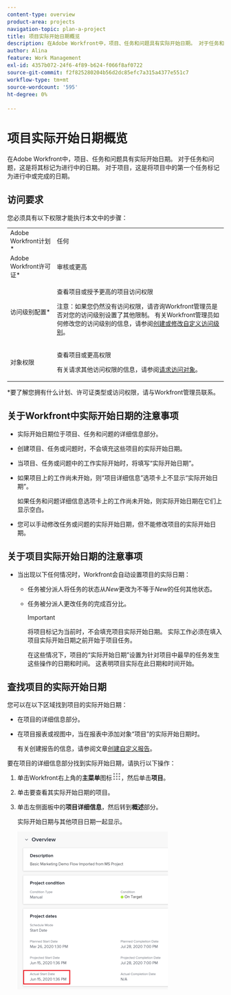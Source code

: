 ```yaml
---
content-type: overview
product-area: projects
navigation-topic: plan-a-project
title: 项目实际开始日期概览
description: 在Adobe Workfront中，项目、任务和问题具有实际开始日期。 对于任务和问题，这是将其标记为进行中的日期。 对于项目，这是将项目中的第一个任务标记为进行中或完成的日期。
author: Alina
feature: Work Management
exl-id: 4357b072-24f6-4f89-b624-f066f8af0722
source-git-commit: f2f825280204b56d2dc85efc7a315a4377e551c7
workflow-type: tm+mt
source-wordcount: '595'
ht-degree: 0%

---
```


# 项目实际开始日期概览

在Adobe Workfront中，项目、任务和问题具有实际开始日期。 对于任务和问题，这是将其标记为进行中的日期。 对于项目，这是将项目中的第一个任务标记为进行中或完成的日期。

## 访问要求

您必须具有以下权限才能执行本文中的步骤：

<table style="table-layout:auto"> 
 <col> 
 <col> 
 <tbody> 
  <tr> 
   <td role="rowheader">Adobe Workfront计划*</td> 
   <td> <p>任何</p> </td> 
  </tr> 
  <tr> 
   <td role="rowheader">Adobe Workfront许可证*</td> 
   <td> <p>审核或更高</p> </td> 
  </tr> 
  <tr> 
   <td role="rowheader">访问级别配置*</td> 
   <td> <p>查看项目或授予更高的项目访问权限</p> <p>注意：如果您仍然没有访问权限，请咨询Workfront管理员是否对您的访问级别设置了其他限制。 有关Workfront管理员如何修改您的访问级别的信息，请参阅<a href="../../../administration-and-setup/add-users/configure-and-grant-access/create-modify-access-levels.md" class="MCXref xref">创建或修改自定义访问级别</a>。</p> </td> 
  </tr> 
  <tr> 
   <td role="rowheader">对象权限</td> 
   <td> <p>查看项目或更高权限</p> <p>有关请求其他访问权限的信息，请参阅<a href="../../../workfront-basics/grant-and-request-access-to-objects/request-access.md" class="MCXref xref">请求访问对象</a>。</p> </td> 
  </tr> 
 </tbody> 
</table>

&#42;要了解您拥有什么计划、许可证类型或访问权限，请与Workfront管理员联系。

## 关于Workfront中实际开始日期的注意事项

* 实际开始日期位于项目、任务和问题的详细信息部分。 
* 创建项目、任务或问题时，不会填充这些项目的实际开始日期。
* 当项目、任务或问题中的工作实际开始时，将填写“实际开始日期”。
* 如果项目上的工作尚未开始，则“项目详细信息”选项卡上不显示“实际开始日期”。

  如果任务和问题详细信息选项卡上的工作尚未开始，则实际开始日期在它们上显示空白。

* 您可以手动修改任务或问题的实际开始日期，但不能修改项目的实际开始日期。

## 关于项目实际开始日期的注意事项

* 当出现以下任何情况时，Workfront会自动设置项目的实际日期：

   * 任务被分派人将任务的状态从&#x200B;*New*&#x200B;更改为不等于&#x200B;*New*&#x200B;的任何其他状态。

   * 任务被分派人更改任务的完成百分比。

     >[!IMPORTANT]
     >
     >将项目标记为当前时，不会填充项目实际开始日期。 实际工作必须在填入项目实际开始日期之前开始于项目任务。

     在这些情况下，项目的“实际开始日期”设置为针对项目中最早的任务发生这些操作的日期和时间。 这表明项目实际在此日期和时间开始。

## 查找项目的实际开始日期

您可以在以下区域找到项目的实际开始日期：

* 在项目的详细信息部分。
* 在项目报表或视图中，当在报表中添加对象“项目”的实际开始日期时。

  有关创建报告的信息，请参阅文章[创建自定义报告](../../../reports-and-dashboards/reports/creating-and-managing-reports/create-custom-report.md)。

要在项目的详细信息部分找到实际开始日期，请执行以下操作：

1. 单击Workfront右上角的&#x200B;**主菜单**&#x200B;图标![](assets/main-menu-icon.png)，然后单击&#x200B;**项目**。
1. 单击要查看其实际开始日期的项目。
1. 单击左侧面板中的&#x200B;**项目详细信息**，然后转到&#x200B;**概述**&#x200B;部分。

   实际开始日期与其他项目日期一起显示。

   ![](assets/nwe-project-actual-start-date--highlighted-350x367.png)

 
